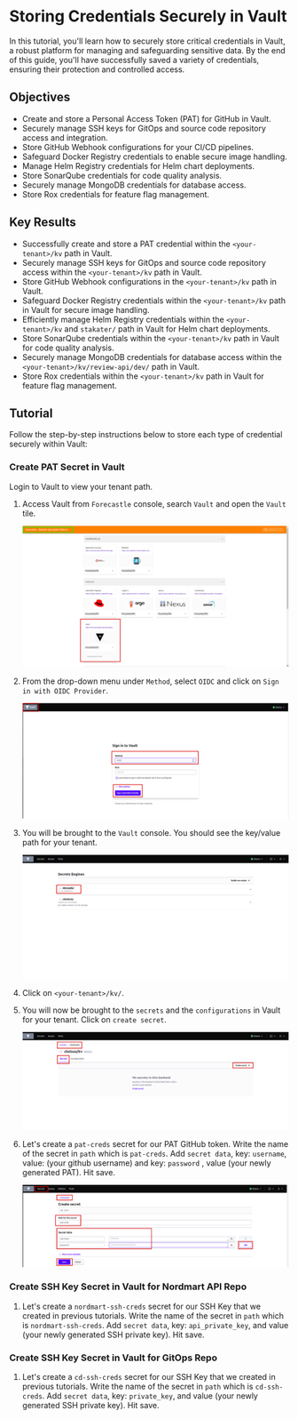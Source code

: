 # Storing Credentials Securely in Vault

In this tutorial, you'll learn how to securely store critical credentials in Vault, a robust platform for managing and safeguarding sensitive data. By the end of this guide, you'll have successfully saved a variety of credentials, ensuring their protection and controlled access.

## Objectives

- Create and store a Personal Access Token (PAT) for GitHub in Vault.
- Securely manage SSH keys for GitOps and source code repository access and integration.
- Store GitHub Webhook configurations for your CI/CD pipelines.
- Safeguard Docker Registry credentials to enable secure image handling.
- Manage Helm Registry credentials for Helm chart deployments.
- Store SonarQube credentials for code quality analysis.
- Securely manage MongoDB credentials for database access.
- Store Rox credentials for feature flag management.

## Key Results

- Successfully create and store a PAT credential within the `<your-tenant>/kv` path in Vault.
- Securely manage SSH keys for GitOps and source code repository access within the `<your-tenant>/kv` path in Vault.
- Store GitHub Webhook configurations in the `<your-tenant>/kv` path in Vault.
- Safeguard Docker Registry credentials within the `<your-tenant>/kv` path in Vault for secure image handling.
- Efficiently manage Helm Registry credentials within the `<your-tenant>/kv` and `stakater/` path in Vault for Helm chart deployments.
- Store SonarQube credentials within the `<your-tenant>/kv` path in Vault for code quality analysis.
- Securely manage MongoDB credentials for database access within the `<your-tenant>/kv/review-api/dev/` path in Vault.
- Store Rox credentials within the `<your-tenant>/kv` path in Vault for feature flag management.

## Tutorial

Follow the step-by-step instructions below to store each type of credential securely within Vault:

### Create PAT Secret in Vault

Login to Vault to view your tenant path.

1. Access Vault from `Forecastle` console, search `Vault` and open the `Vault` tile.

    ![Forecastle-Vault](images/forecastle.png)

1. From the drop-down menu under `Method`, select `OIDC` and click on `Sign in with OIDC Provider`.

    ![Vault-odic-login](images/login-oidc.png)

1. You will be brought to the `Vault` console. You should see the key/value path for your tenant.

    ![secret engines](images/secret-engines.png)

1. Click on `<your-tenant>/kv/`.

1. You will now be brought to the `secrets` and the `configurations` in Vault for your tenant. Click on `create secret`.

    ![create secret](images/create-secret.png)

1. Let's create a `pat-creds` secret for our PAT GitHub token. Write the name of the secret in `path` which is `pat-creds`. Add `secret data`, key: `username`, value: (your github username) and key: `password` , value (your newly generated PAT). Hit save.

    ![secret data](images/secret-data.png)

### Create SSH Key Secret in Vault for Nordmart API Repo

1. Let's create a `nordmart-ssh-creds` secret for our SSH Key that we created in previous tutorials. Write the name of the secret in `path` which is `nordmart-ssh-creds`. Add `secret data`, key: `api_private_key`, and value (your newly generated SSH private key). Hit save.

### Create SSH Key Secret in Vault for GitOps Repo

1. Let's create a `cd-ssh-creds` secret for our SSH Key that we created in previous tutorials. Write the name of the secret in `path` which is `cd-ssh-creds`. Add `secret data`, key: `private_key`, and value (your newly generated SSH private key). Hit save.

